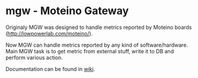 # mgw - Moteino Gateway
Originaly MGW was designed to handle metrics reported by
Moteino boards (http://lowpowerlab.com/moteino/).

Now MGW can handle metrics reported by any kind of software/hardware.
Main MGW task is to get metric from external stuff, write it to DB and perform
various action.

Documentation can be found in [wiki](https://github.com/bkupidura/mgw/wiki).
